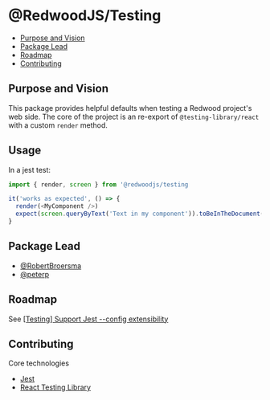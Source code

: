 # @RedwoodJS/Testing

<!-- toc -->
- [Purpose and Vision](#Purpose-and-Vision)
- [Package Lead](#Package-Lead)
- [Roadmap](#Roadmap)
- [Contributing](#Contributing)

## Purpose and Vision

This package provides helpful defaults when testing a Redwood project's web side. The core of the project is an re-export of `@testing-library/react` with a custom `render` method.

## Usage

In a jest test:
```js
import { render, screen } from '@redwoodjs/testing

it('works as expected', () => {
  render(<MyComponent />)
  expect(screen.queryByText('Text in my component')).toBeInTheDocument()
}
```

## Package Lead
- [@RobertBroersma](https://github.com/RobertBroersma)
- [@peterp](https://github.com/peterp)

## Roadmap
See [[Testing] Support Jest --config extensibility](https://github.com/redwoodjs/redwood/issues/564)

## Contributing
Core technologies
- [Jest](https://jestjs.io/docs/en/getting-started)
- [React Testing Library](https://testing-library.com/docs/react-testing-library/intro)